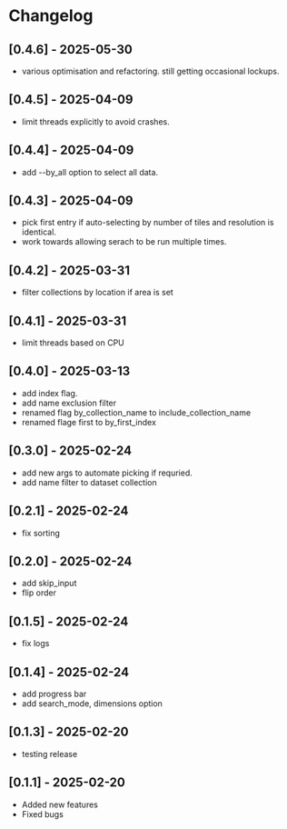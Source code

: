 
# Changelog

## [0.4.6] - 2025-05-30

- various optimisation and refactoring. still getting occasional lockups.

## [0.4.5] - 2025-04-09

- limit threads explicitly to avoid crashes.

## [0.4.4] - 2025-04-09

- add --by_all option to select all data.

## [0.4.3] - 2025-04-09

- pick first entry if auto-selecting by number of tiles and resolution is identical.
- work towards allowing serach to be run multiple times.

## [0.4.2] - 2025-03-31

- filter collections by location if area is set

## [0.4.1] - 2025-03-31

- limit threads based on CPU

## [0.4.0] - 2025-03-13

- add index flag.
- add name exclusion filter
- renamed flag by_collection_name to include_collection_name
- renamed flage first to by_first_index

## [0.3.0] - 2025-02-24

- add new args to automate picking if requried.
- add name filter to dataset collection

## [0.2.1] - 2025-02-24

- fix sorting

## [0.2.0] - 2025-02-24

- add skip_input
- flip order

## [0.1.5] - 2025-02-24

- fix logs

## [0.1.4] - 2025-02-24

- add progress bar
- add search_mode, dimensions option

## [0.1.3] - 2025-02-20

- testing release

## [0.1.1] - 2025-02-20

- Added new features
- Fixed bugs
